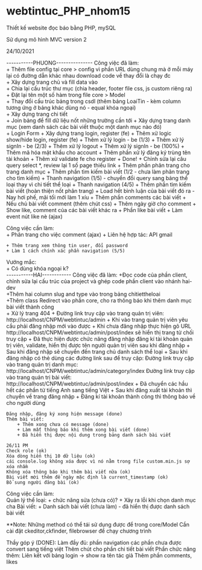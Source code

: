 # webtintuc_PHP_nhom15
Thiết kế website đọc báo bằng PHP, mySQL

Sử dụng mô hình MVC version 2

24/10/2021  

-----------PHUONG---------------
Công việc đã làm:  
    + Thêm file config tại core > config vì phần URL dùng chung mà ở mỗi máy lại có đường dẫn khác nhau download code về thay đổi là chạy đc  
    + Xây dựng trang chủ và fill data vào  
    + Chia lại cấu trúc thư mục (chia header, footer file css, js custom riêng ra)  
    + Đặt lại tên một số hàm trong file core > Model  
    + Thay đổi cấu trúc bảng trong csdl (thêm bảng LoaiTin - kèm column tương ứng ở bảng khác dùng nó - equal khóa ngoại)  
    + Xây dựng trang chi tiết  
    + Join bảng để fill dữ liệu nốt những trường cần tới
    + Xây dựng trang danh mục (xem danh sách các bài viết thuộc một danh mục nào đó)  
    + Login Form
        + Xây dựng trang login, register (fe)
        + Thêm xử logic show/hide login, register (fe)
        + Thêm xử lý login - be (1/3)
        + Thêm xử lý signIn - be (2/3)
        + Thêm xử lý logout
        + Thêm xử lý signIn - be (100%)
        + Thêm mã hóa mật khẩu cho account
        + Thêm phần xử lý đăng ký trùng tên tài khoản
        + Thêm xử validate fe cho register
        + Done!
    + Chỉnh sửa lại câu query select *, review lại 1 số page thiếu link
    + Thêm phần phân trang cho trang danh mục
    + Thêm phần tìm kiếm bài viết (1/2 - chưa làm phân trang cho tìm kiếm)
    + Thanh navigation (1/5) - chuyển đổi query sang bảng thể loại thay vì chi tiết thể loại
    + Thanh navigation (4/5)
    + Thêm phần tìm kiếm bài viết (hoàn thiện nốt phân trang)
    + Load hết bình luận của bài viết đó ra - Nay hơi phế, mãi tối mới làm 1 xíu
    + Thêm phần comments các bài viết 
    + Nếu chủ bài viết comment (thêm chút css)
    + Thêm ngày giờ cho comment
    + Show like, comment của các bài viết khác ra
    + Phần like bài viết
    + Làm event nút like nè (ajax)

Công việc cần làm:  
    + Phân trang cho việc comment (ajax)
    + Liên hệ hợp tác: API gmail

    + Thêm trang xem thông tin user, đổi password
    + Làm 1 cách chính xác phần navigation (5/5)
    
Vướng mắc:  
    + Có dùng khóa ngoại k?  
-----------HAI------------
Công việc đã làm: 
    +Đọc code của phần client, chỉnh sửa lại cấu trúc của project và ghép code phần client vào nhánh hai-dev  
    +Thêm hai column slug and type vào trong bảng chitiettheloai  
    +Thêm class Redirect vào phần core, cho ra thông báo khi thêm danh mục bài viết thành công  
    + Xử lý trang 404
    + Đường link truy cập vào trang quản trị viên: http://localhost/CNPM/webtintuc/admin
    + Khi vào trang quản trị viên yêu cầu phải đăng nhập mới vào được
    + Khi chưa đăng nhập thực hiện gõ URL http://localhost/CNPM/webtintuc/admin/post/index sẽ hiển thị trang từ chối truy cập
    + Đã thực hiện được chức năng đăng nhập đăng kí tài khoản quản trị viên, validate, hiển thị được tên người quản trị viên sau khi đăng nhập
    + Sau khi đăng nhập sẽ chuyển đến trang chủ danh sách thể loại
    + Sau khi đăng nhập có thẻ dùng các đường link sau để truy cập:
    Đường link truy cập vào trang quản trị danh mục: http://localhost/CNPM/webtintuc/admin/category/index
    Đường link truy cập vào trang quản trị bài viết: http://localhost/CNPM/webtintuc/admin/post/index
    + Đã chuyển các hầu hết các phần từ tiếng Anh sang tiếng Việt
    + Sau khi đăng xuất tài khoản thì chuyển về trang đăng nhập
    + Đăng kí tài khoản thành công thì thông báo về cho người dùng
    
    Đăng nhập, đăng ký xong hiện message (done)
    Thêm bài viết:
        + Thêm xong chưa có message (done)
        + Làm mất thông báo khi thêm xong bài viết (done)
        + Đã hiển thị được nội dung trong bảng danh sách bài viết
    
    26/11 PM
    Check role (ok)  
    Xóa dòng hiển thị 10 dữ liệu (ok)  
    cái console.log không xóa được vì nó nằm trong file custom.min.js sợ xóa nhầm  
    Không xóa thông báo khi thêm bài viết nữa (ok)  
    Bài viết mới thêm để ngày mặc định là current_timestamp (ok)  
    Bổ sung người đăng bài (ok)  
    
Công việc cần làm:  
    Quản lý thể loại:
    + chức năng sửa (chưa có)?
    + Xảy ra lỗi khi chọn danh mục cha
    Bài viết:
    + Danh sách bài viết (chưa làm) - đã hiển thị được danh sách bài viết

**Note: 
Những method có thể tái sử dụng được để trong core/Model
Cần cài đặt ckeditor,ckfinder, filebrowser để chạy chương trình

Thầy góp ý (DONE):
    Làm đầy đủ:
        phần navigation
        các phần chưa được convert sang tiếng việt
        Thêm chút cho phần chi tiết bài viết
    Phần chức năng thêm:
        Liên kết với bảng login -> show ra tên tác giả
        Thêm phần comments, likes
